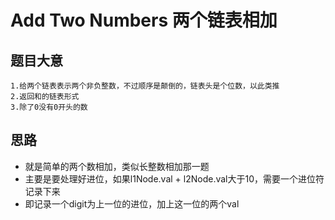 # Add Two Numbers 两个链表相加

## 题目大意
    1.给两个链表表示两个非负整数，不过顺序是颠倒的，链表头是个位数，以此类推
    2.返回和的链表形式
    3.除了0没有0开头的数

## 思路
* 就是简单的两个数相加，类似长整数相加那一题
* 主要是要处理好进位，如果l1Node.val + l2Node.val大于10，需要一个进位符记录下来
* 即记录一个digit为上一位的进位，加上这一位的两个val